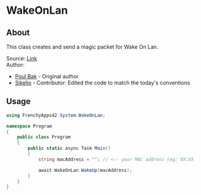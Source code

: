 # WakeOnLan

## About

This class creates and send a magic packet for Wake On Lan.

Source: [Link](https://stackoverflow.com/a/58043033)  
Author:
* [Poul Bak](https://stackoverflow.com/users/5741643/poul-bak) - Original author
* [Sikelio](https://github.com/Sikelio) - Contributor: Edited the code to match the today's conventions

## Usage

```cs
using FrenchyApps42.System.WakeOnLan;

namespace Program
{
    public class Program
    {
        public static async Task Main()
        {
            string macAddress = ""; // <-- your MAC address (eg: XX:XX:XX:XX:XX:XX or XX-XX-XX-XX-XX-XX)

            await WakeOnLan.WakeUp(macAddress);
        }
    }
}
```
